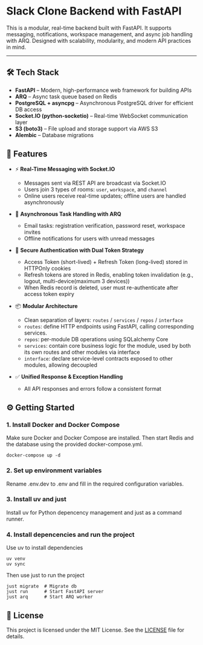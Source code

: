 # Slack Clone Backend with FastAPI

This is a modular, real-time backend built with FastAPI. It supports messaging, notifications, workspace management, and async job handling with ARQ. Designed with scalability, modularity, and modern API practices in mind.

---
## 🛠 Tech Stack

- **FastAPI** – Modern, high-performance web framework for building APIs
- **ARQ** – Async task queue based on Redis
- **PostgreSQL + asyncpg** – Asynchronous PostgreSQL driver for efficient DB access
- **Socket.IO (python-socketio)** – Real-time WebSocket communication layer
- **S3 (boto3)** – File upload and storage support via AWS S3
- **Alembic** – Database migrations

## 🚀 Features

- ⚡ **Real-Time Messaging with Socket.IO**
  - Messages sent via REST API are broadcast via Socket.IO
  - Users join 3 types of rooms: `user`, `workspace`, and `channel`
  - Online users receive real-time updates; offline users are handled asynchronously

- 🧠 **Asynchronous Task Handling with ARQ**
  - Email tasks: registration verification, password reset, workspace invites
  - Offline notifications for users with unread messages

- 🔐 **Secure Authentication with Dual Token Strategy**
  - Access Token (short-lived) + Refresh Token (long-lived) stored in HTTPOnly cookies
  - Refresh tokens are stored in Redis, enabling token invalidation (e.g., logout, multi-device(maximum 3 devices))
  - When Redis record is deleted, user must re-authenticate after access token expiry

- 📦 **Modular Architecture**
  - Clean separation of layers: `routes` / `services` / `repos` / `interface`
  - `routes`: define HTTP endpoints using FastAPI, calling corresponding services.
  - `repos`: per-module DB operations using SQLalchemy Core
  - `services`: contain core business logic for the module, used by both its own routes and other modules via interface
  - `interface`: declare service-level contracts exposed to other modules, allowing decoupled

- ✅ **Unified Response & Exception Handling**
  - All API responses and errors follow a consistent format


## ⚙️ Getting Started

### 1. Install Docker and Docker Compose
Make sure Docker and Docker Compose are installed. Then start Redis and the database using the provided docker-compose.yml.
```
docker-compose up -d
```

### 2. Set up environment variables
Rename .env.dev to .env and fill in the required configuration variables.

### 3. Install uv and just
Install uv for Python depencency management and just as a command runner.

### 4. Install depencencies and run the project
Use uv to install dependencies
```
uv venv
uv sync
```
Then use just to run the project
```
just migrate  # Migrate db
just run      # Start FastAPI server
just arq      # Start ARQ worker
```

## 📄 License

This project is licensed under the MIT License. See the [LICENSE](./LICENSE) file for details.